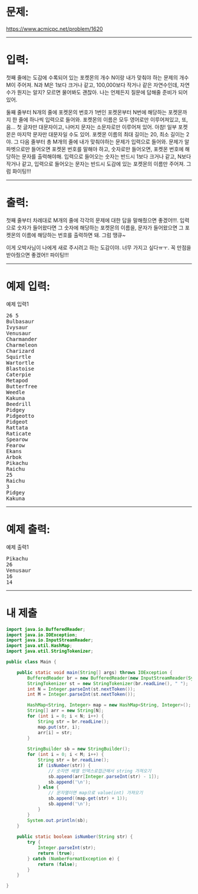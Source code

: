 # 문제: 
https://www.acmicpc.net/problem/1620

---
# 입력: 
첫째 줄에는 도감에 수록되어 있는 포켓몬의 개수 N이랑 내가 맞춰야 하는 문제의 개수 M이 주어져. N과 M은 1보다 크거나 같고, 100,000보다 작거나 같은 자연수인데, 자연수가 뭔지는 알지? 모르면 물어봐도 괜찮아. 나는 언제든지 질문에 답해줄 준비가 되어있어.

둘째 줄부터 N개의 줄에 포켓몬의 번호가 1번인 포켓몬부터 N번에 해당하는 포켓몬까지 한 줄에 하나씩 입력으로 들어와. 포켓몬의 이름은 모두 영어로만 이루어져있고, 또, 음... 첫 글자만 대문자이고, 나머지 문자는 소문자로만 이루어져 있어. 아참! 일부 포켓몬은 마지막 문자만 대문자일 수도 있어. 포켓몬 이름의 최대 길이는 20, 최소 길이는 2야. 그 다음 줄부터 총 M개의 줄에 내가 맞춰야하는 문제가 입력으로 들어와. 문제가 알파벳으로만 들어오면 포켓몬 번호를 말해야 하고, 숫자로만 들어오면, 포켓몬 번호에 해당하는 문자를 출력해야해. 입력으로 들어오는 숫자는 반드시 1보다 크거나 같고, N보다 작거나 같고, 입력으로 들어오는 문자는 반드시 도감에 있는 포켓몬의 이름만 주어져. 그럼 화이팅!!!

---
# 출력:
첫째 줄부터 차례대로 M개의 줄에 각각의 문제에 대한 답을 말해줬으면 좋겠어!!!. 입력으로 숫자가 들어왔다면 그 숫자에 해당하는 포켓몬의 이름을, 문자가 들어왔으면 그 포켓몬의 이름에 해당하는 번호를 출력하면 돼. 그럼 땡큐~

이게 오박사님이 나에게 새로 주시려고 하는 도감이야. 너무 가지고 싶다ㅠㅜ. 꼭 만점을 받아줬으면 좋겠어!! 파이팅!!!

---
# 예제 입력:

예제 입력1
<pre>
26 5
Bulbasaur
Ivysaur
Venusaur
Charmander
Charmeleon
Charizard
Squirtle
Wartortle
Blastoise
Caterpie
Metapod
Butterfree
Weedle
Kakuna
Beedrill
Pidgey
Pidgeotto
Pidgeot
Rattata
Raticate
Spearow
Fearow
Ekans
Arbok
Pikachu
Raichu
25
Raichu
3
Pidgey
Kakuna
</pre>

---
# 예제 출력:

예제 출력1
<pre>
Pikachu
26
Venusaur
16
14
</pre>

---
# 내 제출

~~~java
import java.io.BufferedReader;
import java.io.IOException;
import java.io.InputStreamReader;
import java.util.HashMap;
import java.util.StringTokenizer;

public class Main {

	public static void main(String[] args) throws IOException {
		BufferedReader br = new BufferedReader(new InputStreamReader(System.in));
		StringTokenizer st = new StringTokenizer(br.readLine(), " ");
		int N = Integer.parseInt(st.nextToken());
		int M = Integer.parseInt(st.nextToken());

		HashMap<String, Integer> map = new HashMap<String, Integer>();
		String[] arr = new String[N];
		for (int i = 0; i < N; i++) {
			String str = br.readLine();
			map.put(str, i);
			arr[i] = str;
		}
		
		StringBuilder sb = new StringBuilder();
		for (int i = 0; i < M; i++) {
			String str = br.readLine();
			if (isNumber(str)) {
				// 숫자면 배열 인덱스로접근해서 string 가져오기
				sb.append(arr[Integer.parseInt(str) - 1]);
				sb.append('\n');
			} else {
				// 문자열이면 map으로 value(int) 가져오기
				sb.append((map.get(str) + 1));
				sb.append('\n');
			}
		}
		System.out.println(sb);
	}
	
	public static boolean isNumber(String str) {
		try {
			Integer.parseInt(str);
			return (true);
		} catch (NumberFormatException e) {
			return (false);
		}
	}

}

~~~
